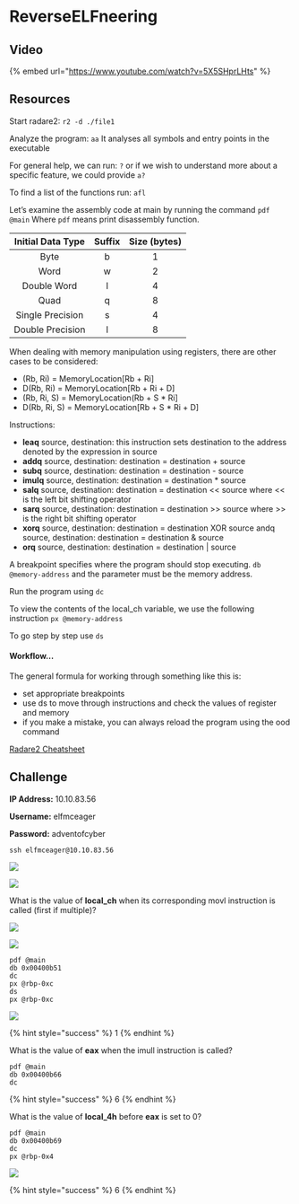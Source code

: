 # ReverseELFneering

## Video

{% embed url="https://www.youtube.com/watch?v=5X5SHprLHts" %}

## Resources

Start radare2: `r2 -d ./file1`

Analyze the program: `aa`  It analyses all symbols and entry points in the executable

For general help, we can run: `?` or if we wish to understand more about a specific feature, we could provide `a?`

To find a list of the functions run: `afl`

Let’s examine the assembly code at main by running the command `pdf @main` Where `pdf` means print disassembly function.

| Initial Data Type |  Suffix | Size \(bytes\) |
| :---: | :---: | :---: |
| Byte | b | 1 |
| Word | w | 2 |
| Double Word | l | 4 |
| Quad | q | 8 |
| Single Precision | s | 4 |
| Double Precision | l | 8 |

When dealing with memory manipulation using registers, there are other cases to be considered:

* \(Rb, Ri\) = MemoryLocation\[Rb + Ri\]
* D\(Rb, Ri\) = MemoryLocation\[Rb + Ri + D\]
* \(Rb, Ri, S\) = MemoryLocation\(Rb + S \* Ri\]
* D\(Rb, Ri, S\) = MemoryLocation\[Rb + S \* Ri + D\]

Instructions:

* **leaq** source, destination: this instruction sets destination to the address denoted by the expression in source
* **addq** source, destination: destination = destination + source 
* **subq** source, destination: destination = destination - source 
* **imulq** source, destination: destination = destination \* source 
* **salq** source, destination: destination = destination &lt;&lt; source where &lt;&lt; is the left bit shifting operator
* **sarq** source, destination: destination = destination &gt;&gt; source where &gt;&gt; is the right bit shifting operator
* **xorq** source, destination: destination = destination XOR source andq source, destination: destination = destination & source
* **orq** source, destination: destination = destination \| source

A breakpoint specifies where the program should stop executing. `db @memory-address` and the parameter must be the memory address.

Run the program using `dc`

To view the contents of the local\_ch variable, we use the following instruction `px @memory-address`

To go step by step use `ds`

#### Workflow...

The general formula for working through something like this is:

* set appropriate breakpoints
* use ds to move through instructions and check the values of register and memory
* if you make a mistake, you can always reload the program using the ood command

[Radare2 Cheatsheet](https://scoding.de/uploads/r2_cs.pdf)

## Challenge

**IP Address:** 10.10.83.56

**Username:** elfmceager

**Password:** adventofcyber

```text
ssh elfmceager@10.10.83.56
```

![](../.gitbook/assets/image%20%28114%29.png)

![](../.gitbook/assets/image%20%28115%29.png)

What is the value of **local\_ch** when its corresponding movl instruction is called \(first if multiple\)?

![](../.gitbook/assets/image%20%28116%29.png)

![](../.gitbook/assets/image%20%28117%29.png)

```text
pdf @main
db 0x00400b51
dc
px @rbp-0xc
ds
px @rbp-0xc
```

![](../.gitbook/assets/image%20%28118%29.png)

{% hint style="success" %}
1
{% endhint %}

What is the value of **eax** when the imull instruction is called?

```text
pdf @main
db 0x00400b66
dc

```

{% hint style="success" %}
6
{% endhint %}

What is the value of **local\_4h** before **eax** is set to 0?

```text
pdf @main
db 0x00400b69
dc
px @rbp-0x4
```

![](../.gitbook/assets/image%20%28119%29.png)

{% hint style="success" %}
6
{% endhint %}

